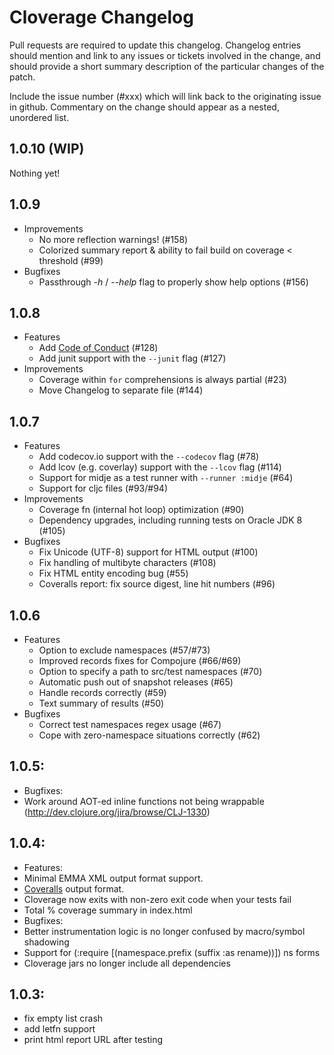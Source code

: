 # Cloverage Changelog

Pull requests are required to update this changelog.  Changelog entries should
mention and link to any issues or tickets involved in the change, and should
provide a short summary description of the particular changes of the patch.

Include the issue number (#xxx) which will link back to the originating issue
in github. Commentary on the change should appear as a nested, unordered list.

## 1.0.10 (WIP)

Nothing yet!

## 1.0.9

- Improvements
  - No more reflection warnings! (#158)
  - Colorized summary report & ability to fail build on coverage &lt; threshold (#99)
- Bugfixes
  - Passthrough _-h_ / _--help_ flag to properly show help options (#156)

## 1.0.8
- Features
  - Add [Code of Conduct](https://github.com/cloverage/cloverage/blob/master/CODE_OF_CONDUCT.md) (#128)
  - Add junit support with the `--junit` flag (#127)
- Improvements
  - Coverage within `for` comprehensions is always partial (#23)
  - Move Changelog to separate file (#144)

## 1.0.7
- Features
  - Add codecov.io support with the `--codecov` flag (#78)
  - Add lcov (e.g. coverlay) support with the `--lcov` flag (#114)
  - Support for midje as a test runner with `--runner :midje` (#64)
  - Support for cljc files (#93/#94)
- Improvements
  - Coverage fn (internal hot loop) optimization (#90)
  - Dependency upgrades, including running tests on Oracle JDK 8 (#105)
- Bugfixes
  - Fix Unicode (UTF-8) support for HTML output (#100)
  - Fix handling of multibyte characters (#108)
  - Fix HTML entity encoding bug (#55)
  - Coveralls report: fix source digest, line hit numbers (#96)

## 1.0.6
- Features
  - Option to exclude namespaces (#57/#73)
  - Improved records fixes for Compojure (#66/#69)
  - Option to specify a path to src/test namespaces (#70)
  - Automatic push out of snapshot releases (#65)
  - Handle records correctly (#59)
  - Text summary of results (#50)
- Bugfixes
  - Correct test namespaces regex usage (#67)
  - Cope with zero-namespace situations correctly (#62)

## 1.0.5:
- Bugfixes:
 - Work around AOT-ed inline functions not being wrappable (http://dev.clojure.org/jira/browse/CLJ-1330)

## 1.0.4:
- Features:
 - Minimal EMMA XML output format support.
 - [Coveralls](https://coveralls.io) output format.
 - Cloverage now exits with non-zero exit code when your tests fail
 - Total % coverage summary in index.html
- Bugfixes:
 - Better instrumentation logic is no longer confused by macro/symbol shadowing
 - Support for (:require [(namespace.prefix (suffix :as rename))]) ns forms
 - Cloverage jars no longer include all dependencies

## 1.0.3:
 - fix empty list crash
 - add letfn support
 - print html report URL after testing
